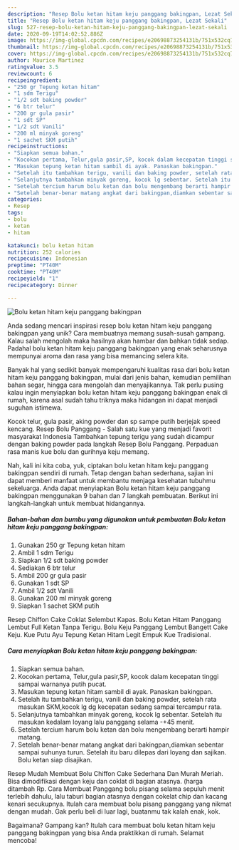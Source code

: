 ```yaml
---
description: "Resep Bolu ketan hitam keju panggang bakingpan, Lezat Sekali"
title: "Resep Bolu ketan hitam keju panggang bakingpan, Lezat Sekali"
slug: 527-resep-bolu-ketan-hitam-keju-panggang-bakingpan-lezat-sekali
date: 2020-09-19T14:02:52.886Z
image: https://img-global.cpcdn.com/recipes/e20698873254131b/751x532cq70/bolu-ketan-hitam-keju-panggang-bakingpan-foto-resep-utama.jpg
thumbnail: https://img-global.cpcdn.com/recipes/e20698873254131b/751x532cq70/bolu-ketan-hitam-keju-panggang-bakingpan-foto-resep-utama.jpg
cover: https://img-global.cpcdn.com/recipes/e20698873254131b/751x532cq70/bolu-ketan-hitam-keju-panggang-bakingpan-foto-resep-utama.jpg
author: Maurice Martinez
ratingvalue: 3.5
reviewcount: 6
recipeingredient:
- "250 gr Tepung ketan hitam"
- "1 sdm Terigu"
- "1/2 sdt baking powder"
- "6 btr telur"
- "200 gr gula pasir"
- "1 sdt SP"
- "1/2 sdt Vanili"
- "200 ml minyak goreng"
- "1 sachet SKM putih"
recipeinstructions:
- "Siapkan semua bahan."
- "Kocokan pertama, Telur,gula pasir,SP, kocok dalam kecepatan tinggi sampai warnanya putih pucat."
- "Masukan tepung ketan hitam sambil di ayak. Panaskan bakingpan."
- "Setelah itu tambahkan terigu, vanili dan baking powder, setelah rata masukan SKM,kocok lg dg kecepatan sedang sampai tercampur rata."
- "Selanjutnya tambahkan minyak goreng, kocok lg sebentar. Setelah itu masukan kedalam loyang lalu panggang selama -+45 menit."
- "Setelah tercium harum bolu ketan dan bolu mengembang berarti hampir matang."
- "Setelah benar-benar matang angkat dari bakingpan,diamkan sebentar sampai suhunya turun. Setelah itu baru dilepas dari loyang dan sajikan. Bolu ketan siap disajikan."
categories:
- Resep
tags:
- bolu
- ketan
- hitam

katakunci: bolu ketan hitam 
nutrition: 252 calories
recipecuisine: Indonesian
preptime: "PT40M"
cooktime: "PT40M"
recipeyield: "1"
recipecategory: Dinner

---
```



![Bolu ketan hitam keju panggang bakingpan](https://img-global.cpcdn.com/recipes/e20698873254131b/751x532cq70/bolu-ketan-hitam-keju-panggang-bakingpan-foto-resep-utama.jpg)

Anda sedang mencari inspirasi resep bolu ketan hitam keju panggang bakingpan yang unik? Cara membuatnya memang susah-susah gampang. Kalau salah mengolah maka hasilnya akan hambar dan bahkan tidak sedap. Padahal bolu ketan hitam keju panggang bakingpan yang enak seharusnya mempunyai aroma dan rasa yang bisa memancing selera kita.

Banyak hal yang sedikit banyak mempengaruhi kualitas rasa dari bolu ketan hitam keju panggang bakingpan, mulai dari jenis bahan, kemudian pemilihan bahan segar, hingga cara mengolah dan menyajikannya. Tak perlu pusing kalau ingin menyiapkan bolu ketan hitam keju panggang bakingpan enak di rumah, karena asal sudah tahu triknya maka hidangan ini dapat menjadi suguhan istimewa.

Kocok telur, gula pasir, aking powder dan sp sampe putih berjejak speed kencang. Resep Bolu Panggang - Salah satu kue yang menjadi favorit masyarakat Indonesia Tambahkan tepung terigu yang sudah dicampur dengan baking powder pada langkah Resep Bolu Panggang. Perpaduan rasa manis kue bolu dan gurihnya keju memang.


Nah, kali ini kita coba, yuk, ciptakan bolu ketan hitam keju panggang bakingpan sendiri di rumah. Tetap dengan bahan sederhana, sajian ini dapat memberi manfaat untuk membantu menjaga kesehatan tubuhmu sekeluarga. Anda dapat menyiapkan Bolu ketan hitam keju panggang bakingpan menggunakan 9 bahan dan 7 langkah pembuatan. Berikut ini langkah-langkah untuk membuat hidangannya.

<!--inarticleads1-->

##### Bahan-bahan dan bumbu yang digunakan untuk pembuatan Bolu ketan hitam keju panggang bakingpan:

1. Gunakan 250 gr Tepung ketan hitam
1. Ambil 1 sdm Terigu
1. Siapkan 1/2 sdt baking powder
1. Sediakan 6 btr telur
1. Ambil 200 gr gula pasir
1. Gunakan 1 sdt SP
1. Ambil 1/2 sdt Vanili
1. Gunakan 200 ml minyak goreng
1. Siapkan 1 sachet SKM putih


Resep Chiffon Cake Coklat Selembut Kapas. Bolu Ketan Hitam Panggang Lembut Full Ketan Tanpa Terigu. Bolu Keju Panggang Lembut Bangett Cake Keju. Kue Putu Ayu Tepung Ketan Hitam Legit Empuk Kue Tradisional. 

<!--inarticleads2-->

##### Cara menyiapkan Bolu ketan hitam keju panggang bakingpan:

1. Siapkan semua bahan.
1. Kocokan pertama, Telur,gula pasir,SP, kocok dalam kecepatan tinggi sampai warnanya putih pucat.
1. Masukan tepung ketan hitam sambil di ayak. Panaskan bakingpan.
1. Setelah itu tambahkan terigu, vanili dan baking powder, setelah rata masukan SKM,kocok lg dg kecepatan sedang sampai tercampur rata.
1. Selanjutnya tambahkan minyak goreng, kocok lg sebentar. Setelah itu masukan kedalam loyang lalu panggang selama -+45 menit.
1. Setelah tercium harum bolu ketan dan bolu mengembang berarti hampir matang.
1. Setelah benar-benar matang angkat dari bakingpan,diamkan sebentar sampai suhunya turun. Setelah itu baru dilepas dari loyang dan sajikan. Bolu ketan siap disajikan.


Resep Mudah Membuat Bolu Chiffon Cake Sederhana Dan Murah Meriah. Bisa dimodifikasi dengan keju dan coklat di bagian atasnya. (harga ditambah Rp. Cara Membuat Panggang bolu pisang selama sepuluh menit terlebih dahulu, lalu taburi bagian atasnya dengan cokelat chip dan kacang kenari secukupnya. Itulah cara membuat bolu pisang panggang yang nikmat dengan mudah. Gak perlu beli di luar lagi, buatanmu tak kalah enak, kok. 

Bagaimana? Gampang kan? Itulah cara membuat bolu ketan hitam keju panggang bakingpan yang bisa Anda praktikkan di rumah. Selamat mencoba!
